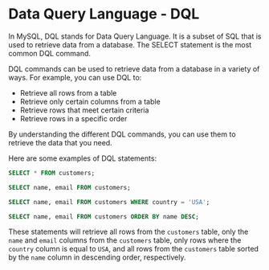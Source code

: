 # Data Query Language - DQL

In MySQL, DQL stands for Data Query Language. It is a subset of SQL that is used to retrieve data from a database. The SELECT statement is the most common DQL command. 

DQL commands can be used to retrieve data from a database in a variety of ways. For example, you can use DQL to:

- Retrieve all rows from a table
- Retrieve only certain columns from a table
- Retrieve rows that meet certain criteria
- Retrieve rows in a specific order

 By understanding the different DQL commands, you can use them to retrieve the data that you need.

Here are some examples of DQL statements:

```sql
SELECT * FROM customers;

SELECT name, email FROM customers;

SELECT name, email FROM customers WHERE country = 'USA';

SELECT name, email FROM customers ORDER BY name DESC;
```

These statements will retrieve all rows from the `customers` table, only the `name` and `email` columns from the `customers` table, only rows where the `country` column is equal to `USA`, and all rows from the `customers` table sorted by the `name` column in descending order, respectively.